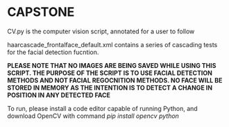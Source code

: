 # CAPSTONE
CV.py is the computer vision script, annotated for a user to follow 

haarcascade_frontalface_default.xml contains a series of cascading tests for the facial detection fucntion. 

**PLEASE NOTE THAT NO IMAGES ARE BEING SAVED WHILE USING THIS SCRIPT. THE PURPOSE OF THE SCRIPT IS TO USE FACIAL DETECTION METHODS AND NOT FACIAL REGOCNITION METHODS. NO FACE WILL BE STORED IN MEMORY AS THE INTENTION IS TO DETECT A CHANGE IN POSITION IN ANY DETECTED FACE**

To run, please install a code editor capable of running Python, and download OpenCV with command _pip install opencv python_
